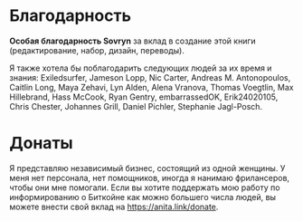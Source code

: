 # Благодарность
**Особая благодарность Sovryn** за вклад в создание этой книги (редактирование, набор, дизайн, переводы).

Я также хотела бы поблагодарить следующих людей за их время и знания: Exiledsurfer, Jameson Lopp, Nic Carter, Andreas M. Antonopoulos, Caitlin Long, Maya Zehavi, Lyn Alden, Alena Vranova, Thomas Voegtlin, Max Hillebrand, Hass McCook, Ryan Gentry, embarrassedOK, Erik24020105, Chris Chester, Johannes Grill, Daniel Pichler, Stephanie Jagl-Posch.

# Донаты
Я представляю независимый бизнес, состоящий из одной женщины. У меня нет персонала, нет помощников, иногда я нанимаю фрилансеров, чтобы они мне помогали. Если вы хотите поддержать мою работу по информированию о Биткойне как можно большего числа людей, вы можете внести свой вклад на https://anita.link/donate.





